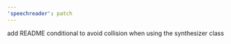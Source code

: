 ```yaml
---
'speechreader': patch
---
```


add README conditional to avoid collision when using the synthesizer class
